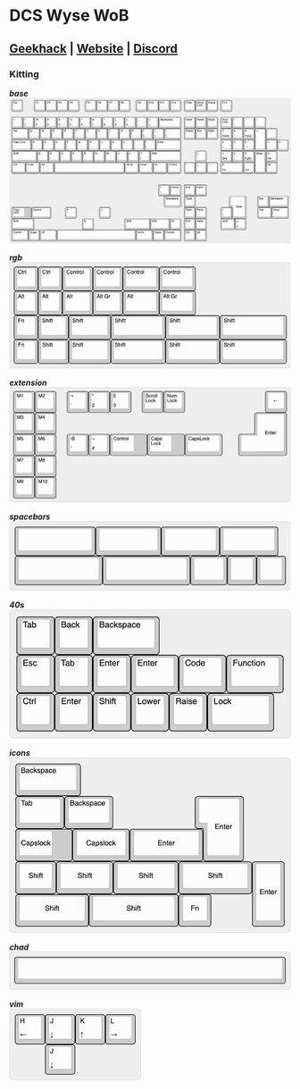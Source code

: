 # DCS  Wyse WoB
## [Geekhack]() | [Website](https://dcs-wwob.com) | [Discord](https://discord.gg/a75EDAyeQz)

### Kitting
***base*** <br/> 
![Base](kitting/base.png)

***rgb*** <br/>
![rgb](kitting/rgb.png)

***extension*** <br/>
![extension](kitting/extension.png)

***spacebars*** <br/>
![spacebars](kitting/spacebars.png)

***40s***<br/>
![40s](kitting/40s.png)

***icons***<br/>
![icons](kitting/icons.png)

***chad*** <br/>
![chad](kitting/chad.png)

***vim*** <br/>
![Vim](kitting/vim.png)


